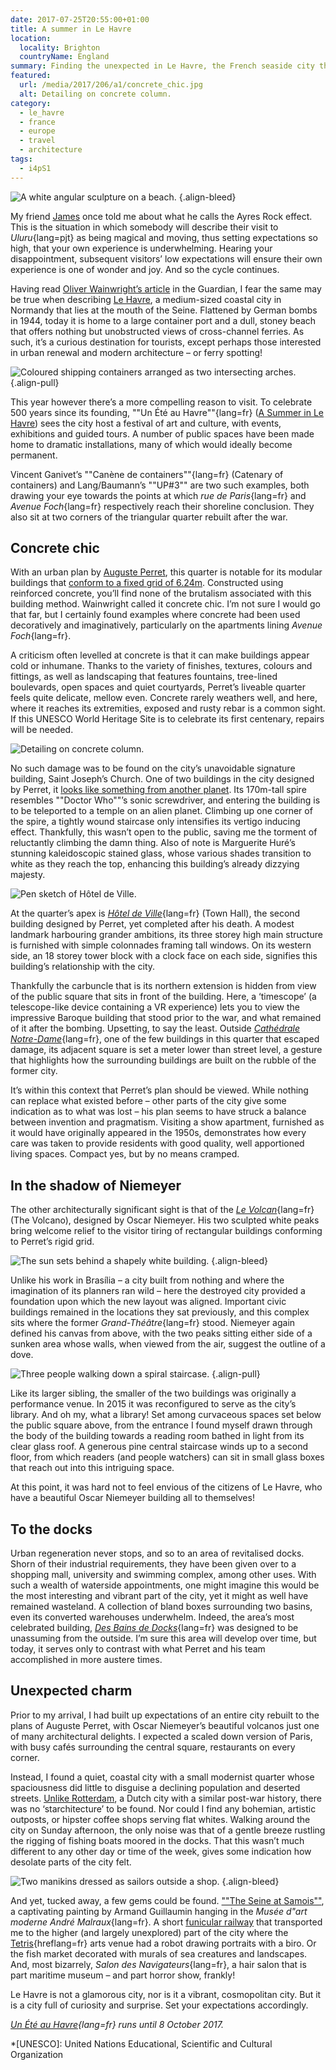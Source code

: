 ```yaml
---
date: 2017-07-25T20:55:00+01:00
title: A summer in Le Havre
location:
  locality: Brighton
  countryName: England
summary: Finding the unexpected in Le Havre, the French seaside city that’s full of surprises.
featured:
  url: /media/2017/206/a1/concrete_chic.jpg
  alt: Detailing on concrete column.
category:
  - le_havre
  - france
  - europe
  - travel
  - architecture
tags:
  - i4pS1
---
```


![A white angular sculpture on a beach.](/media/2017/206/a1/up3.jpg "UP#3. Lang/Baumann, 2017.")
{.align-bleed}

My friend [James][1] once told me about what he calls the Ayres Rock effect. This is the situation in which somebody will describe their visit to _Uluru_{lang=pjt} as being magical and moving, thus setting expectations so high, that your own experience is underwhelming. Hearing your disappointment, subsequent visitors’ low expectations will ensure their own experience is one of wonder and joy. And so the cycle continues.

Having read [Oliver Wainwright’s article][2] in the Guardian, I fear the same may be true when describing [Le Havre][3], a medium-sized coastal city in Normandy that lies at the mouth of the Seine. Flattened by German bombs in 1944, today it is home to a large container port and a dull, stoney beach that offers nothing but unobstructed views of cross-channel ferries. As such, it’s a curious destination for tourists, except perhaps those interested in urban renewal and modern architecture – or ferry spotting!

![Coloured shipping containers arranged as two intersecting arches.](/media/2017/206/a1/canene_de_containers.jpg "Canène de containers. Vincent Ganivet, 2017.")
{.align-pull}

This year however there’s a more compelling reason to visit. To celebrate 500 years since its founding, ""Un Été au Havre""{lang=fr} ([A Summer in Le Havre][4]) sees the city host a festival of art and culture, with events, exhibitions and guided tours. A number of public spaces have been made home to dramatic installations, many of which would ideally become permanent.

Vincent Ganivet’s ""Canène de containers""{lang=fr} (Catenary of containers) and Lang/Baumann’s ""UP#3"" are two such examples, both drawing your eye towards the points at which _rue de Paris_{lang=fr} and _Avenue Foch_{lang=fr} respectively reach their shoreline conclusion. They also sit at two corners of the triangular quarter rebuilt after the war.

## Concrete chic

With an urban plan by [Auguste Perret][5], this quarter is notable for its modular buildings that [conform to a fixed grid of 6.24m][6]. Constructed using reinforced concrete, you’ll find none of the brutalism associated with this building method. Wainwright called it concrete chic. I’m not sure I would go that far, but I certainly found examples where concrete had been used decoratively and imaginatively, particularly on the apartments lining _Avenue Foch_{lang=fr}.

A criticism often levelled at concrete is that it can make buildings appear cold or inhumane. Thanks to the variety of finishes, textures, colours and fittings, as well as landscaping that features fountains, tree-lined boulevards, open spaces and quiet courtyards, Perret’s liveable quarter feels quite delicate, mellow even. Concrete rarely weathers well, and here, where it reaches its extremities, exposed and rusty rebar is a common sight. If this UNESCO World Heritage Site is to celebrate its first centenary, repairs will be needed.

![Detailing on concrete column.](/media/2017/206/a1/concrete_chic.jpg "To see such detailing on a column made of concrete was quite unexpected.")

No such damage was to be found on the city’s unavoidable signature building, Saint Joseph’s Church. One of two buildings in the city designed by Perret, it [looks like something from another planet][7]. Its 170m-tall spire resembles ""Doctor Who""’s sonic screwdriver, and entering the building is to be teleported to a temple on an alien planet. Climbing up one corner of the spire, a tightly wound staircase only intensifies its vertigo inducing effect. Thankfully, this wasn’t open to the public, saving me the torment of reluctantly climbing the damn thing. Also of note is Marguerite Huré’s stunning kaleidoscopic stained glass, whose various shades transition to white as they reach the top, enhancing this building’s already dizzying majesty.

![Pen sketch of Hôtel de Ville.](/media/2017/206/a1/hotel_de_ville.png "During my trip I took the time to sit down and draw. Here’s a quick sketch of *Hôtel de Ville*{lang=fr}.")

At the quarter’s apex is _[Hôtel de Ville][8]_{lang=fr} (Town Hall), the second building designed by Perret, yet completed after his death. A modest landmark harbouring grander ambitions, its three storey high main structure is furnished with simple colonnades framing tall windows. On its western side, an 18 storey tower block with a clock face on each side, signifies this building’s relationship with the city.

Thankfully the carbuncle that is its northern extension is hidden from view of the public square that sits in front of the building. Here, a ‘timescope’ (a telescope-like device containing a VR experience) lets you to view the impressive Baroque building that stood prior to the war, and what remained of it after the bombing. Upsetting, to say the least. Outside _[Cathédrale Notre-Dame][9]_{lang=fr}, one of the few buildings in this quarter that escaped damage, its adjacent square is set a meter lower than street level, a gesture that highlights how the surrounding buildings are built on the rubble of the former city.

It’s within this context that Perret’s plan should be viewed. While nothing can replace what existed before – other parts of the city give some indication as to what was lost – his plan seems to have struck a balance between invention and pragmatism. Visiting a show apartment, furnished as it would have originally appeared in the 1950s, demonstrates how every care was taken to provide residents with good quality, well apportioned living spaces. Compact yes, but by no means cramped.

## In the shadow of Niemeyer

The other architecturally significant sight is that of the _[Le Volcan][10]_{lang=fr} (The Volcano), designed by Oscar Niemeyer. His two sculpted white peaks bring welcome relief to the visitor tiring of rectangular buildings conforming to Perret’s rigid grid.

![The sun sets behind a shapely white building.](/media/2017/206/a1/le_volcan.jpg "*Le Volcan* with Saint Joseph’s Church in the distance.")
{.align-bleed}

Unlike his work in Brasília – a city built from nothing and where the imagination of its planners ran wild – here the destroyed city provided a foundation upon which the new layout was aligned. Important civic buildings remained in the locations they sat previously, and this complex sits where the former _Grand-Théâtre_{lang=fr} stood. Niemeyer again defined his canvas from above, with the two peaks sitting either side of a sunken area whose walls, when viewed from the air, suggest the outline of a dove.

![Three people walking down a spiral staircase.](/media/2017/206/a1/bibliotheque_oscar_niemeyer.jpg "*Bibliotheque Oscar Niemeyer*{lang=fr}.")
{.align-pull}

Like its larger sibling, the smaller of the two buildings was originally a performance venue. In 2015 it was reconfigured to serve as the city’s library. And oh my, what a library! Set among curvaceous spaces set below the public square above, from the entrance I found myself drawn through the body of the building towards a reading room bathed in light from its clear glass roof. A generous pine central staircase winds up to a second floor, from which readers (and people watchers) can sit in small glass boxes that reach out into this intriguing space.

At this point, it was hard not to feel envious of the citizens of Le Havre, who have a beautiful Oscar Niemeyer building all to themselves!

## To the docks

Urban regeneration never stops, and so to an area of revitalised docks. Shorn of their industrial requirements, they have been given over to a shopping mall, university and swimming complex, among other uses. With such a wealth of waterside appointments, one might imagine this would be the most interesting and vibrant part of the city, yet it might as well have remained wasteland. A collection of bland boxes surrounding two basins, even its converted warehouses underwhelm. Indeed, the area’s most celebrated building, _[Des Bains de Docks][11]_{lang=fr} was designed to be unassuming from the outside. I’m sure this area will develop over time, but today, it serves only to contrast with what Perret and his team accomplished in more austere times.

## Unexpected charm

Prior to my arrival, I had built up expectations of an entire city rebuilt to the plans of Auguste Perret, with Oscar Niemeyer’s beautiful volcanos just one of many architectural delights. I expected a scaled down version of Paris, with busy cafés surrounding the central square, restaurants on every corner.

Instead, I found a quiet, coastal city with a small modernist quarter whose spaciousness did little to disguise a declining population and deserted streets. [Unlike Rotterdam][12], a Dutch city with a similar post-war history, there was no ‘starchitecture’ to be found. Nor could I find any bohemian, artistic outposts, or hipster coffee shops serving flat whites. Walking around the city on Sunday afternoon, the only noise was that of a gentle breeze rustling the rigging of fishing boats moored in the docks. That this wasn’t much different to any other day or time of the week, gives some indication how desolate parts of the city felt.

![Two manikins dressed as sailors outside a shop.](/media/2017/206/a1/salon_des_navigateurs.jpg "*Salon des Navigateurs*{lang=fr} is all kinds of weird and wonderful.")
{.align-bleed}

And yet, tucked away, a few gems could be found. [""The Seine at Samois""][13], a captivating painting by Armand Guillaumin hanging in the _Musée d"art moderne André Malraux_{lang=fr}. A short [funicular railway][14] that transported me to the higher (and largely unexplored) part of the city where the [Tetris][15]{hreflang=fr} arts venue had a robot drawing portraits with a biro. Or the fish market decorated with murals of sea creatures and landscapes. And, most bizarrely, _Salon des Navigateurs_{lang=fr}, a hair salon that is part maritime museum – and part horror show, frankly!

Le Havre is not a glamorous city, nor is it a vibrant, cosmopolitan city. But it is a city full of curiosity and surprise. Set your expectations accordingly.

_[Un Été au Havre][4]{lang=fr} runs until 8 October 2017._

[1]: https://twitter.com/boxman
[2]: https://www.theguardian.com/travel/2017/may/14/le-havre-concrete-modern-architecture-500th-city-anniversary
[3]: https://en.wikipedia.org/wiki/Le_Havre
[4]: http://www.uneteauhavre2017.fr/en
[5]: https://en.wikipedia.org/wiki/Auguste_Perret
[6]: http://unesco.lehavre.fr/en/understand/the-structural-module-6-24-m
[7]: https://www.thisiscolossal.com/2011/08/st-josephs-church-le-havre//
[8]: http://unesco.lehavre.fr/en/discover/the-town-hall
[9]: http://unesco.lehavre.fr/en/discover/notre-dame-cathedral
[10]: http://unesco.lehavre.fr/en/discover/the-niemeyer-cultural-centre
[11]: https://www.flickr.com/photos/clementguillaume/sets/72157606331384720/
[12]: /2015/176/a1/rotterdam/
[13]: http://www.muma-lehavre.fr/en/collections/artworks-in-context/impressionism/guillaumin-seine-samois
[14]: https://en.wikipedia.org/wiki/Funiculaire_du_Havre
[15]: https://letetris.fr/

*[UNESCO]: United Nations Educational, Scientific and Cultural Organization
